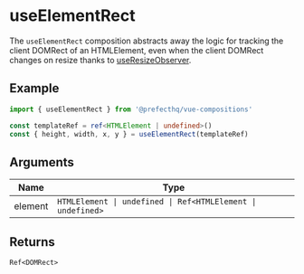 # useElementRect
The `useElementRect` composition abstracts away the logic for tracking the client DOMRect of an HTMLElement, even when the client DOMRect changes on resize thanks to [useResizeObserver](https://github.com/PrefectHQ/vue-compositions/tree/main/src/useResizeObserver).

## Example
```typescript
import { useElementRect } from '@prefecthq/vue-compositions'

const templateRef = ref<HTMLElement | undefined>()
const { height, width, x, y } = useElementRect(templateRef)
```

## Arguments
| Name     | Type                              |
|----------|-----------------------------------|
| element | `HTMLElement \| undefined \| Ref<HTMLElement \| undefined>` |

## Returns
`Ref<DOMRect>`